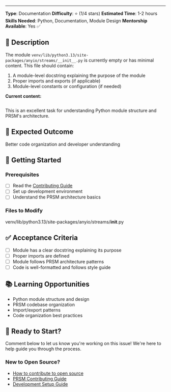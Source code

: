 ---
**Type**: Documentation
**Difficulty**: ⭐ (1/4 stars)
**Estimated Time**: 1-2 hours
**Skills Needed**: Python, Documentation, Module Design
**Mentorship Available**: Yes ✅

## 📝 Description

The module `venv/lib/python3.13/site-packages/anyio/streams/__init__.py` is currently empty or has minimal content. This file should contain:

1. A module-level docstring explaining the purpose of the module
2. Proper imports and exports (if applicable)
3. Module-level constants or configuration (if needed)

**Current content:**
```python

```

This is an excellent task for understanding Python module structure and PRSM's architecture.

## 🎯 Expected Outcome

Better code organization and developer understanding

## 🚀 Getting Started

### Prerequisites
- [ ] Read the [Contributing Guide](../../CONTRIBUTING.md)
- [ ] Set up development environment
- [ ] Understand the PRSM architecture basics

### Files to Modify
venv/lib/python3.13/site-packages/anyio/streams/__init__.py

## ✅ Acceptance Criteria

- [ ] Module has a clear docstring explaining its purpose
- [ ] Proper imports are defined
- [ ] Module follows PRSM architecture patterns
- [ ] Code is well-formatted and follows style guide

## 📚 Learning Opportunities

- Python module structure and design
- PRSM codebase organization
- Import/export patterns
- Code organization best practices

## 🤝 Ready to Start?

Comment below to let us know you're working on this issue! We're here to help guide you through the process.

### New to Open Source?
- [How to contribute to open source](https://opensource.guide/how-to-contribute/)
- [PRSM Contributing Guide](../../CONTRIBUTING.md)
- [Development Setup Guide](../../docs/DEVELOPMENT_SETUP.md)
